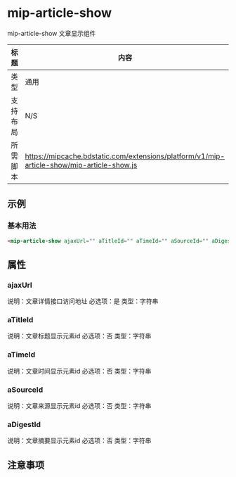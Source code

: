# mip-article-show

mip-article-show 文章显示组件

标题|内容
----|----
类型|通用
支持布局|N/S
所需脚本|https://mipcache.bdstatic.com/extensions/platform/v1/mip-article-show/mip-article-show.js

## 示例

### 基本用法
```html
<mip-article-show ajaxUrl="" aTitleId="" aTimeId="" aSourceId="" aDigestId=""></mip-article-show>
```

## 属性

### ajaxUrl

说明：文章详情接口访问地址
必选项：是
类型：字符串

### aTitleId

说明：文章标题显示元素id
必选项：否
类型：字符串

### aTimeId

说明：文章时间显示元素id
必选项：否
类型：字符串

### aSourceId

说明：文章来源显示元素id
必选项：否
类型：字符串

### aDigestId

说明：文章摘要显示元素id
必选项：否
类型：字符串

## 注意事项

